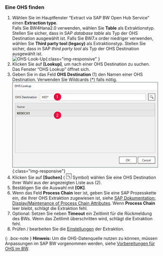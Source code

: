 ### Eine OHS finden

1. Wählen Sie im Hauptfenster “Extract via SAP BW Open Hub Service” einen **Extraction type**. <br>
Falls Sie BW4Hana2.0 verwenden, wählen Sie **Table** als Extraktionstyp. Stellen Sie sicher, dass in SAP *database table* als Typ der OHS Destination ausgewählt ist.
Falls Sie BW7.x order niedriger verwenden, wählen Sie **Third party tool (legacy)** als Extraktionstyp. Stellen Sie sicher, dass in SAP *third party tool* als Typ der OHS Destination ausgewählt ist.<br>
![OHS-Look-Up](/img/content/xis/ohs-main-window-look-up.png){:class="img-responsive" }
2. Klicken Sie auf **[Lookup]**, um nach einer OHS Destination zu suchen. Das Fenster “OHS Lookup” öffnet sich.<br>
3. Geben Sie in das Feld **OHS Destination** (1) den Namen einer OHS Destination. Verwenden Sie Wildcards (*) falls nötig.<br>
![Look-Up-Infospoke-Destination](/img/content/Look-Up-Infospoke-Destination.png){:class="img-responsive"}
4. Klicken Sie auf **[Suchen]** ( ![magnifying-glass](/img/content/icons/magnifying-glass.png) Symbol) wählen Sie eine OHS Destination Ihrer Wahl aus der angezeigten Liste aus (2).
5. Bestätigen Sie die Auswahl mit **[OK]**.
6. Wenn das Feld **Process Chain** leer ist, geben Sie eine SAP Prozesskette ein, die Ihrer OHS Extraktion zugewiesen ist, siehe [SAP Dokumentation: Display/Maintenance of Process Chain Attributes](http://saphelp.ucc.ovgu.de/NW750/EN/4a/2cf30c6ed91c62e10000000a42189c/frameset.htm).
Wenn **Process Chain** leer bleibt, schlägt die Extraktion fehl.
7. Optional: Setzen Sie neben **Timeout** ein Zeitlimit für die Rückmeldung des BWs. Wenn das Zeitlimit überschritten wird, schlägt die Extraktion fehl.
8. Prüfen / bearbeiten Sie die [Einstellungen](./settings) der Extraktion.


{: .box-note }
**Hinweis:** Um die OHS-Datenquelle nutzen zu können, müssen Anpassungen im SAP BW vorgenommen werden, siehe [Vorbereitungen für OHS im BW](./sap-customizing/vorbereitung-fuer-ohs-im-bw). 